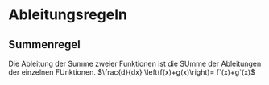 # Ableitungsregeln

## Summenregel
Die Ableitung der Summe zweier Funktionen ist die SUmme der Ableitungen der einzelnen FUnktionen.
$\frac{d}{dx} \left(f(x)+g(x)\right)= f`(x)+g`(x)$

